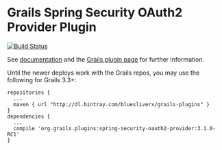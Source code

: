 Grails Spring Security OAuth2 Provider Plugin
=============================================
[![Build Status](https://travis-ci.org/bluesliverx/grails-spring-security-oauth2-provider.svg?branch=master)](https://travis-ci.org/bluesliverx/grails-spring-security-oauth2-provider)

See [documentation](http://bluesliverx.github.io/grails-spring-security-oauth2-provider/) and the
[Grails plugin page](http://plugins.grails.org/plugin/bluesliverx/spring-security-oauth2-provider) for further information.

Until the newer deploys work with the Grails repos, you may use the following for Grails 3.3+:
```
repositories {
  ...
  maven { url "http://dl.bintray.com/bluesliverx/grails-plugins" }
}
dependencies {
  ...
  compile 'org.grails.plugins:spring-security-oauth2-provider:3.1.0-RC1'
}
```

